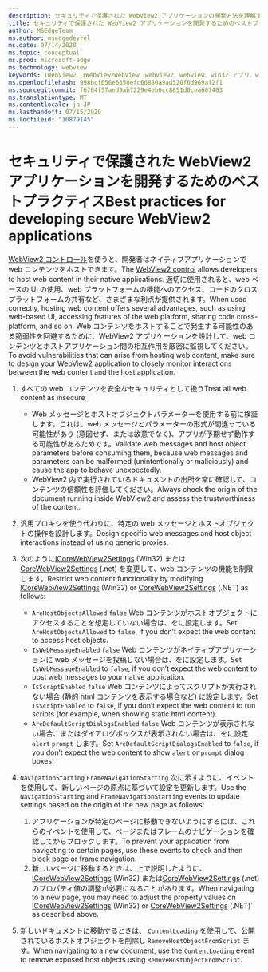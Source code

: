 ```yaml
---
description: セキュリティで保護された WebView2 アプリケーションの開発方法を理解する
title: セキュリティで保護された WebView2 アプリケーションを開発するためのベストプラクティス
author: MSEdgeTeam
ms.author: msedgedevrel
ms.date: 07/14/2020
ms.topic: conceptual
ms.prod: microsoft-edge
ms.technology: webview
keywords: IWebView2、IWebView2WebView、webview2、webview、win32 アプリ、win32、edge、ICoreWebView2、ICoreWebView2Host、browser control、edge html、security
ms.openlocfilehash: 998bcf056e6350efc66880a9ad520f6d969af2f1
ms.sourcegitcommit: f6764f57aed9ab7229e4eb6cc8851d0cea667403
ms.translationtype: MT
ms.contentlocale: ja-JP
ms.lasthandoff: 07/15/2020
ms.locfileid: "10879145"
---
```

# <span data-ttu-id="5a165-104">セキュリティで保護された WebView2 アプリケーションを開発するためのベストプラクティス</span><span class="sxs-lookup"><span data-stu-id="5a165-104">Best practices for developing secure WebView2 applications</span></span>

<span data-ttu-id="5a165-105">[WebView2 コントロール](https://docs.microsoft.com/microsoft-edge/webview2/)を使うと、開発者はネイティブアプリケーションで web コンテンツをホストできます。</span><span class="sxs-lookup"><span data-stu-id="5a165-105">The [WebView2 control](https://docs.microsoft.com/microsoft-edge/webview2/) allows developers to host web content in their native applications.</span></span> <span data-ttu-id="5a165-106">適切に使用されると、web ベースの UI の使用、web プラットフォームの機能へのアクセス、コードのクロスプラットフォームの共有など、さまざまな利点が提供されます。</span><span class="sxs-lookup"><span data-stu-id="5a165-106">When used correctly, hosting web content offers several advantages, such as using web-based UI, accessing features of the web platform, sharing code cross-platform, and so on.</span></span> <span data-ttu-id="5a165-107">Web コンテンツをホストすることで発生する可能性のある脆弱性を回避するために、WebView2 アプリケーションを設計して、web コンテンツとホストアプリケーション間の相互作用を厳密に監視してください。</span><span class="sxs-lookup"><span data-stu-id="5a165-107">To avoid vulnerabilities that can arise from hosting web content, make sure to design your WebView2 application to closely monitor interactions between the web content and the host application.</span></span> 

1. <span data-ttu-id="5a165-108">すべての web コンテンツを安全なセキュリティとして扱う</span><span class="sxs-lookup"><span data-stu-id="5a165-108">Treat all web content as insecure</span></span>
    - <span data-ttu-id="5a165-109">Web メッセージとホストオブジェクトパラメーターを使用する前に検証します。これは、web メッセージとパラメーターの形式が間違っている可能性があり (意図せず、または故意でなく)、アプリが予期せず動作する可能性があるためです。</span><span class="sxs-lookup"><span data-stu-id="5a165-109">Validate web messages and host object parameters before consuming them, because web messages and parameters can be malformed (unintentionally or maliciously) and cause the app to behave unexpectedly.</span></span>
    - <span data-ttu-id="5a165-110">WebView2 内で実行されているドキュメントの出所を常に確認して、コンテンツの信頼性を評価してください。</span><span class="sxs-lookup"><span data-stu-id="5a165-110">Always check the origin of the document running inside WebView2 and assess the trustworthiness of the content.</span></span> 

2. <span data-ttu-id="5a165-111">汎用プロキシを使う代わりに、特定の web メッセージとホストオブジェクトの操作を設計します。</span><span class="sxs-lookup"><span data-stu-id="5a165-111">Design specific web messages and host object interactions instead of using generic proxies.</span></span>

3. <span data-ttu-id="5a165-112">次のように[ICoreWebView2Settings](../reference/win32/0-9-538/icorewebview2settings.md) (Win32) または[CoreWebView2Settings](../reference/dotnet/0-9-538/microsoft-web-webview2-core-corewebview2settings.md) (.net) を変更して、web コンテンツの機能を制限します。</span><span class="sxs-lookup"><span data-stu-id="5a165-112">Restrict web content functionality by modifying [ICoreWebView2Settings](../reference/win32/0-9-538/icorewebview2settings.md) (Win32) or [CoreWebView2Settings](../reference/dotnet/0-9-538/microsoft-web-webview2-core-corewebview2settings.md) (.NET) as follows:</span></span>
    - <span data-ttu-id="5a165-113">`AreHostObjectsAllowed` `false` Web コンテンツがホストオブジェクトにアクセスすることを想定していない場合は、をに設定します。</span><span class="sxs-lookup"><span data-stu-id="5a165-113">Set `AreHostObjectsAllowed` to `false`, if you don’t expect the web content to access host objects.</span></span>
    - <span data-ttu-id="5a165-114">`IsWebMessageEnabled` `false` Web コンテンツがネイティブアプリケーションに web メッセージを投稿しない場合は、をに設定します。</span><span class="sxs-lookup"><span data-stu-id="5a165-114">Set `IsWebMessageEnabled` to `false`, if you don’t expect the web content to post web messages to your native application.</span></span> 
    - <span data-ttu-id="5a165-115">`IsScriptEnabled` `false` Web コンテンツによってスクリプトが実行されない場合 (静的 html コンテンツを表示する場合など) に設定します。</span><span class="sxs-lookup"><span data-stu-id="5a165-115">Set `IsScriptEnabled` to `false`, if you don’t expect the web content to run scripts (for example, when showing static html content).</span></span>
    - <span data-ttu-id="5a165-116">`AreDefaultScriptDialogsEnabled` `false` Web コンテンツが表示されない場合、またはダイアログボックスが表示されない場合は、をに設定 `alert` `prompt` します。</span><span class="sxs-lookup"><span data-stu-id="5a165-116">Set `AreDefaultScriptDialogsEnabled` to `false`, if you don’t expect the web content to show `alert` or `prompt` dialog boxes.</span></span>

4. <span data-ttu-id="5a165-117">`NavigationStarting` `FrameNavigationStarting` 次に示すように、イベントを使用して、新しいページの原点に基づいて設定を更新します。</span><span class="sxs-lookup"><span data-stu-id="5a165-117">Use the `NavigationStarting` and `FrameNavigationStarting` events to update settings based on the origin of the new page as follows:</span></span>
    1. <span data-ttu-id="5a165-118">アプリケーションが特定のページに移動できないようにするには、これらのイベントを使用して、ページまたはフレームのナビゲーションを確認してからブロックします。</span><span class="sxs-lookup"><span data-stu-id="5a165-118">To prevent your application from navigating to certain pages, use these events to check and then block page or frame navigation.</span></span> 
    2. <span data-ttu-id="5a165-119">新しいページに移動するときは、上で説明したように、 [ICoreWebView2Settings](../reference/win32/0-9-538/icorewebview2settings.md) (Win32) または[CoreWebView2Settings](../reference/dotnet/0-9-538/microsoft-web-webview2-core-corewebview2settings.md) (.net) のプロパティ値の調整が必要になることがあります。</span><span class="sxs-lookup"><span data-stu-id="5a165-119">When navigating to a new page, you may need to adjust the property values on [ICoreWebView2Settings](../reference/win32/0-9-538/icorewebview2settings.md) (Win32) or [CoreWebView2Settings](../reference/dotnet/0-9-538/microsoft-web-webview2-core-corewebview2settings.md) (.NET)\` as described above.</span></span>

5. <span data-ttu-id="5a165-120">新しいドキュメントに移動するときは、 `ContentLoading` を使用して、公開されているホストオブジェクトを削除し `RemoveHostObjectFromScript` ます。</span><span class="sxs-lookup"><span data-stu-id="5a165-120">When navigating to a new document, use the `ContentLoading` event to remove exposed host objects using `RemoveHostObjectFromScript`.</span></span> 